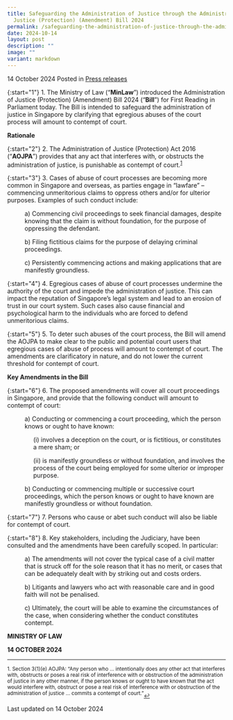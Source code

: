 ```yaml
---
title: Safeguarding the Administration of Justice through the Administration of
  Justice (Protection) (Amendment) Bill 2024
permalink: /safeguarding-the-administration-of-justice-through-the-administration-of-justice-protection-amendment-bill-2024/
date: 2024-10-14
layout: post
description: ""
image: ""
variant: markdown
---
```

14 October 2024 Posted in [Press releases](/news/press-releases)

{:start="1"}
1.&nbsp;The Ministry of Law (“**MinLaw**”) introduced the Administration of Justice (Protection) (Amendment) Bill 2024 (“**Bill**”) for First Reading in Parliament today. The Bill is intended to safeguard the administration of justice in Singapore by clarifying that egregious abuses of the court process will amount to contempt of court.

**Rationale**

{:start="2"}
2.&nbsp;The Administration of Justice (Protection) Act 2016 (“**AOJPA**”) provides that any act that interferes with, or obstructs the administration of justice, is punishable as contempt of court.<sup><a href="#fn1" id="ref1">1</a></sup>

{:start="3"}
3.&nbsp;Cases of abuse of court processes are becoming more common in Singapore and overseas, as parties engage in “lawfare” – commencing unmeritorious claims to oppress others and/or for ulterior purposes. Examples of such conduct include:

<p style="margin-left: 40px">
a)&nbsp;Commencing civil proceedings to seek financial damages, despite knowing that the claim is without foundation, for the purpose of oppressing the defendant.</p>

<p style="margin-left: 40px">
b)&nbsp;Filing fictitious claims for the purpose of delaying criminal proceedings.</p>

<p style="margin-left: 40px">
c)&nbsp;Persistently commencing actions and making applications that are manifestly groundless.</p>

{:start="4"}
4.&nbsp;Egregious cases of abuse of court processes undermine the authority of the court and impede the administration of justice. This can impact the reputation of Singapore’s legal system and lead to an erosion of trust in our court system. Such cases also cause financial and psychological harm to the individuals who are forced to defend unmeritorious claims.

{:start="5"}
5.&nbsp;To deter such abuses of the court process, the Bill will amend the AOJPA to make clear to the public and potential court users that egregious cases of abuse of process will amount to contempt of court. The amendments are clarificatory in nature, and do not lower the current threshold for contempt of court.

**Key Amendments in the Bill**

{:start="6"}
6.&nbsp;The proposed amendments will cover all court proceedings in Singapore, and provide that the following conduct will amount to contempt of court:

<p style="margin-left: 40px">
a)&nbsp;Conducting or commencing a court proceeding, which the person knows or ought to have known:</p>

<p style="margin-left: 60px">
(i)&nbsp;involves a deception on the court, or is fictitious, or constitutes a mere sham; or</p>

<p style="margin-left: 60px">(ii)&nbsp;is manifestly groundless or without foundation, and involves the process of the court being employed for some ulterior or improper purpose.</p>

<p style="margin-left: 40px">
b)&nbsp;Conducting or commencing multiple or successive court proceedings, which the person knows or ought to have known are manifestly groundless or without foundation.</p>

{:start="7"}
7.&nbsp;Persons who cause or abet such conduct will also be liable for contempt of court.

{:start="8"}
8.&nbsp;Key stakeholders, including the Judiciary, have been consulted and the amendments have been carefully scoped. In particular:

<p style="margin-left: 40px">
a)&nbsp;The amendments will not cover the typical case of a civil matter that is struck off for the sole reason that it has no merit, or cases that can be adequately dealt with by striking out and costs orders.</p>

<p style="margin-left: 40px">
b)&nbsp;Litigants and lawyers who act with reasonable care and in good faith will not be penalised. </p>

<p style="margin-left: 40px">
c)&nbsp;Ultimately, the court will be able to examine the circumstances of the case, when considering whether the conduct constitutes contempt.</p>


**MINISTRY OF LAW**

**14 OCTOBER 2024**

***

<p><sup id="fn1">1. Section 3(1)(e) AOJPA: “Any person who … intentionally does any other act that interferes with, obstructs or poses a real risk of interference with or obstruction of the administration of justice in any other manner, if the person knows or ought to have known that the act would interfere with, obstruct or pose a real risk of interference with or obstruction of the administration of justice … commits a contempt of court.”</sup><a href="#ref1" title="Jump back to footnote 1 in the text." style="font-size: 12px">↩</a></p>

  

<p class="right-side-updated">Last updated on 14 October 2024</p>